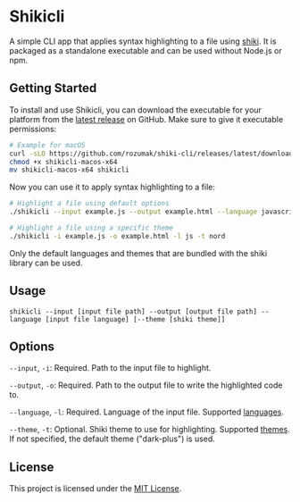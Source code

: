 # Shikicli

A simple CLI app that applies syntax highlighting to a file using [shiki](https://github.com/shikijs/shiki). It is packaged as a standalone executable and can be used without Node.js or npm.

## Getting Started

To install and use Shikicli, you can download the executable for your platform from the [latest release](https://github.com/rozumak/shiki-cli/releases/latest) on GitHub. Make sure to give it executable permissions:

```bash
# Example for macOS
curl -sLO https://github.com/rozumak/shiki-cli/releases/latest/download/shikicli-macos-x64
chmod +x shikicli-macos-x64
mv shikicli-macos-x64 shikicli
```

Now you can use it to apply syntax highlighting to a file:

```bash
# Highlight a file using default options
./shikicli --input example.js --output example.html --language javascript

# Highlight a file using a specific theme
./shikicli -i example.js -o example.html -l js -t nord
```

Only the default languages and themes that are bundled with the shiki library can be used.

## Usage

```
shikicli --input [input file path] --output [output file path] --language [input file language] [--theme [shiki theme]]
```

## Options

`--input`, `-i`: Required. Path to the input file to highlight.

`--output`, `-o`: Required. Path to the output file to write the highlighted code to.

`--language`, `-l`: Required. Language of the input file. Supported [languages](https://github.com/shikijs/shiki/blob/main/docs/languages.md#all-languages).

`--theme`, `-t`: Optional. Shiki theme to use for highlighting. Supported [themes](https://github.com/shikijs/shiki/blob/main/docs/themes.md#all-themes). If not specified, the default theme ("dark-plus") is used.

## License

This project is licensed under the [MIT License](https://opensource.org/license/mit/).
